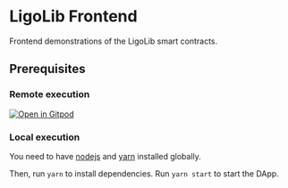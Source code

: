# LigoLib Frontend

Frontend demonstrations of the LigoLib smart contracts.

## Prerequisites

### Remote execution

[![Open in Gitpod](https://gitpod.io/button/open-in-gitpod.svg)](https://gitpod.io/#https://github.com/smart-chain-fr/ligolib-frontend)

### Local execution

You need to have [nodejs](https://nodejs.org) and [yarn](https://yarnpkg.com)
installed globally.

Then, run `yarn` to install dependencies. Run `yarn start` to start the DApp.
